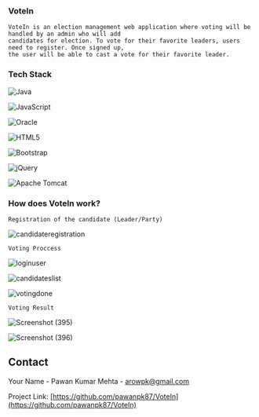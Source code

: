 ### VoteIn
```
VoteIn is an election management web application where voting will be handled by an admin who will add 
candidates for election. To vote for their favorite leaders, users need to register. Once signed up, 
the user will be able to cast a vote for their favorite leader.
```
###  Tech Stack
![Java](https://img.shields.io/badge/java-%23ED8B00.svg?style=for-the-badge&logo=java&logoColor=white)

![JavaScript](https://img.shields.io/badge/javascript-%23323330.svg?style=for-the-badge&logo=javascript&logoColor=%23F7DF1E)

![Oracle](https://img.shields.io/badge/Oracle-F80000?style=for-the-badge&logo=oracle&logoColor=white)

![HTML5](https://img.shields.io/badge/html5-%23E34F26.svg?style=for-the-badge&logo=html5&logoColor=white)

![Bootstrap](https://img.shields.io/badge/bootstrap-%23563D7C.svg?style=for-the-badge&logo=bootstrap&logoColor=white)

![jQuery](https://img.shields.io/badge/jquery-%230769AD.svg?style=for-the-badge&logo=jquery&logoColor=white)

![Apache Tomcat](https://img.shields.io/badge/apache%20tomcat-%23F8DC75.svg?style=for-the-badge&logo=apache-tomcat&logoColor=black)


### How does VoteIn work?

  ```
  Registration of the candidate (Leader/Party)
  ```   
  ![candidateregistration](https://user-images.githubusercontent.com/87040096/207976983-d593c674-3e92-4cf3-99ea-4bdea13ff1b2.png)
  
  ```
  Voting Proccess
  ```   
  ![loginuser](https://user-images.githubusercontent.com/87040096/207977590-77c5ac3f-a4be-4610-aa8d-f3ac3fc019a2.png)
  
  ![candidateslist](https://user-images.githubusercontent.com/87040096/207977793-0e76468c-5cfa-4d5e-b6b9-7e00fe4be1cb.png)

  ![votingdone](https://user-images.githubusercontent.com/87040096/207978037-a030a7b2-d489-4d41-bed6-62b7336b08b1.png)
  
  ```
  Voting Result
  ```   
  ![Screenshot (395)](https://user-images.githubusercontent.com/87040096/207978245-bf469a92-82a5-4297-890a-82dbbfa4ff9c.png)

  ![Screenshot (396)](https://user-images.githubusercontent.com/87040096/207978327-18b1c4e6-987b-4b38-aad6-3271fae0bfcf.png)


<!-- CONTACT -->
## Contact

Your Name - Pawan Kumar Mehta - arowpk@gmail.com

Project Link: [https://github.com/pawanpk87/VoteIn](https://github.com/pawanpk87/VoteIn)
